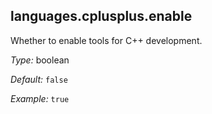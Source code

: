 [comment]: # (Do not edit this file as it is autogenerated. Go to docs/individual-docs if you want to make edits.)


[comment]: # (Please add your documentation on top of this line)

## languages\.cplusplus\.enable

Whether to enable tools for C++ development\.



*Type:*
boolean



*Default:*
` false `



*Example:*
` true `
